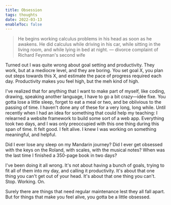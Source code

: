 ```yaml
---
title: Obsession
tags: thoughts
date: 2022-03-13
enableToc: false
---
```


> He begins working calculus problems in his head as soon as he awakens. He did calculus while driving in his car, while sitting in the living room, and while lying in bed at night. — divorce complaint of Richard Feynman's second wife

Turned out I was quite wrong about goal setting and productivity. They work, but at a mediocre level, and they are boring. You set goal X, you plan out steps towards this X, and estimate the pace of progress required each day. Productivity makes you feel high, but the meh kind of high.

I've realized that for anything that I want to make part of myself, like coding, drawing, speaking another language, I have to go a bit crazy—idée fixe. You gotta lose a little sleep, forget to eat a meal or two, and be oblivious to the passing of time. I haven't done any of these for a very long, long while. Until recently when I had an idea for something that could help my teaching: I relearned a website framework to build some sort of a web app. Everything took two days, and I was only preoccupied with this one thing during this span of time. It felt good. I felt alive. I knew I was working on something meaningful, and helpful.

Did I ever lose any sleep on my Mandarin journey? Did I ever get obsessed with the keys on the Roland, with scales, with the musical notes? When was the last time I finished a 350-page book in two days?

I've been doing it all wrong. It's not about having a bunch of goals, trying to fit all of them into my day, and calling it productivity. It's about that one thing you can't get out of your head. It's about that one thing you can't. Stop. Working. On.

Surely there are things that need regular maintenance lest they all fall apart. But for things that make you feel alive, you gotta be a little obsessed.
